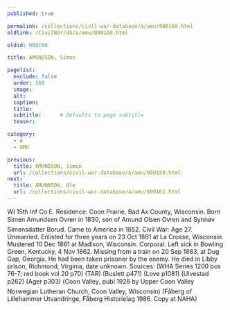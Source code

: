 ```yaml
---
published: true

permalink: /collections/civil-war-database/a/amu/000160.html
oldlink: /CivilWar/db/a/amu/000160.html

oldid: 000160

title: AMUNDSON, Simon

pagelist:
  exclude: false
  order: 160
  image: 
  alt:
  caption:
  title:
  subtitle:      # Defaults to page subtitle
  teaser:

category: 
  - A 
  - AMU

previous:
  title: AMUNDSON, Simon
  url: /collections/civil-war-database/a/amu/000159.html  
next:
  title: AMUNNSON, Ole
  url: /collections/civil-war-database/a/amu/000161.html   
---
```

WI 15th Inf Co E. Residence: Coon Prairie, Bad Ax County, Wisconsin. Born &#147;Simen Amundsen Ovren&#148; in 1830, son of Amund Olsen Ovren and Synn&oslash;v Simensdatter Borud. Came to America in 1852. Civil War: Age 27. Unmarried. Enlisted for three years on 23 Oct 1861 at La Crosse, Wisconsin. Mustered 10 Dec 1861 at Madison, Wisconsin. Corporal. Left sick in Bowling Green, Kentucky, 4 Nov 1862. Missing from a train on 20 Sep 1863, at Dug Gap, Georgia. He had been taken prisoner by the enemy. He died in Libby prison, Richmond, Virginia, date unknown. Sources: (WHA Series 1200 box 76-7; red book vol 20 p70) (TAR) (Buslett p471) (Love p1081) (Ulvestad p262) (Ager p303) (&#147;Coon Valley&#148;, publ 1928 by Upper Coon Valley Norwegian Lutheran Church, Coon Valley, Wisconsin) (F&aring;berg of Lillehammer Utvandringe, F&aring;berg Historielag 1986. Copy at NAHA)
